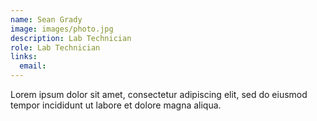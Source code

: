 ```yaml
---
name: Sean Grady
image: images/photo.jpg
description: Lab Technician
role: Lab Technician
links:
  email: 
---
```


Lorem ipsum dolor sit amet, consectetur adipiscing elit, sed do eiusmod tempor incididunt ut labore et dolore magna aliqua.
